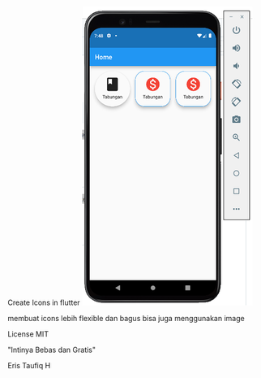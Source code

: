 Create Icons in flutter
![Alt text](image.png)



membuat icons lebih flexible dan bagus
bisa juga menggunakan image

License
MIT

"Intinya Bebas dan Gratis"

Eris Taufiq H

